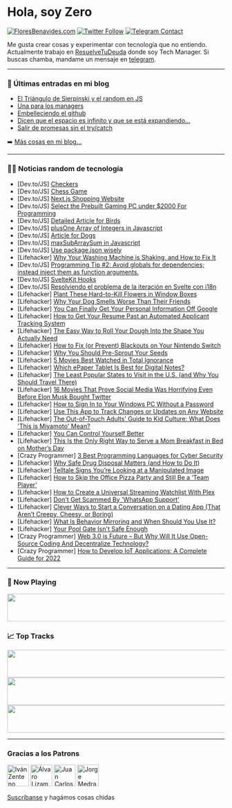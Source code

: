# Hola, soy Zero

[![FloresBenavides.com](https://img.shields.io/website?down_message=oops&label=MiBlog&style=for-the-badge&up_message=online&url=https%3A%2F%2Ffloresbenavides.com)](https://floresbenavides.com) [![Twitter Follow](https://img.shields.io/twitter/follow/ZeroDragon?color=%231DA1F2&label=Follow&logo=twitter&logoColor=ffffff&style=for-the-badge)](https://twitter.com/zerodragon) [![Telegram Contact](https://img.shields.io/badge/escr%C3%ADbeme-ZeroDragon-%2326A5E4?style=for-the-badge&logo=telegram)](https://t.me/zerodragon)

Me gusta crear cosas y experimentar con tecnología que no entiendo.
Actualmente trabajo en [ResuelveTuDeuda](http://github.com/resuelve) donde soy Tech Manager.
Si buscas chamba, mandame un mensaje en [telegram](https://t.me/zerodragon).

---

### 📕 Últimas entradas en mi blog
<!-- BLOG-POST-LIST:START -->
- [El Triángulo de Sierpinski y el random en JS](https://floresbenavides.com/el-triangulo-de-sierpinski-y-el-random-en-js/)
- [Una para los managers](https://floresbenavides.com/una-para-los-managers/)
- [Embelleciendo el github](https://floresbenavides.com/embelleciendo-el-github/)
- [Dicen que el espacio es infinito y que se está expandiendo…](https://floresbenavides.com/dicen-que-el-espacio-es-infinito-y-que-se-esta-expandiendo/)
- [Salir de promesas sin el try/catch](https://floresbenavides.com/salir-de-promesas-sin-el-try-catch/)
<!-- BLOG-POST-LIST:END -->

➡️ [Más cosas en mi blog...](https://floresbenavides.com)

---

### 👨‍💻 Noticias random de tecnología
<!-- TECH-POSTS:START -->
- [Dev.to/JS] [Checkers](https://dev.to/danny_ricchf34/checkers-4mbj)
- [Dev.to/JS] [Chess Game](https://dev.to/danny_ricchf34/chess-game-43p6)
- [Dev.to/JS] [Next.js Shopping Website](https://dev.to/bibinprathap/nextjs-shopping-website-4cli)
- [Dev.to/JS] [Select the Prebuilt Gaming PC under $2000 For Programming](https://dev.to/cartsellomarket/select-the-prebuilt-gaming-pc-under-2000-for-programming-3goj)
- [Dev.to/JS] [Detailed Article for Birds](https://dev.to/danny_ricchf34/detailed-article-for-birds-1ili)
- [Dev.to/JS] [plusOne Array of Integers in Javascript](https://dev.to/urstrulyvishwak/plusone-array-of-integers-in-javascript-1ln5)
- [Dev.to/JS] [Article for Dogs](https://dev.to/danny_ricchf34/article-for-dogs-4j7m)
- [Dev.to/JS] [maxSubArraySum in Javascript](https://dev.to/urstrulyvishwak/maxsubarraysum-in-javascript-5138)
- [Dev.to/JS] [Use package.json wisely](https://dev.to/amirhe/use-packagejson-bugs-wisely-ona)
- [Lifehacker] [Why Your Washing Machine is Shaking, and How to Fix It](https://lifehacker.com/why-your-washing-machine-is-shaking-and-how-to-fix-it-1848847765)
- [Dev.to/JS] [Programming Tip #2: Avoid globals for dependencies; instead inject them as function arguments.](https://dev.to/jesterxl/programming-tip-2-avoid-primitives-use-product-types-d7)
- [Dev.to/JS] [SvelteKit Hooks](https://dev.to/krowemoh/sveltekit-hooks-2bii)
- [Dev.to/JS] [Resolviendo el problema de la iteración en Svelte con i18n](https://dev.to/raccode/iterando-sobre-entradas-de-i18-en-sveltesveltekit-hlf)
- [Lifehacker] [Plant These Hard-to-Kill Flowers in Window Boxes](https://lifehacker.com/plant-these-hard-to-kill-flowers-in-window-boxes-1848847682)
- [Lifehacker] [Why Your Dog Smells Worse Than Their Friends](https://lifehacker.com/why-your-dog-smells-worse-than-their-friends-1848847864)
- [Lifehacker] [You Can Finally Get Your Personal Information Off Google](https://lifehacker.com/you-can-finally-get-your-personal-information-off-googl-1848861331)
- [Lifehacker] [How to Get Your Resume Past an Automated Applicant Tracking System](https://lifehacker.com/how-to-get-your-resume-past-an-automated-applicant-trac-1848856694)
- [Lifehacker] [The Easy Way to Roll Your Dough Into the Shape You Actually Need](https://lifehacker.com/the-easy-way-to-roll-your-dough-into-the-shape-you-actu-1848859936)
- [Lifehacker] [How to Fix &lpar;or Prevent&rpar; Blackouts on Your Nintendo Switch](https://lifehacker.com/how-to-fix-or-prevent-blackouts-on-your-nintendo-swit-1848859631)
- [Lifehacker] [Why You Should Pre-Sprout Your Seeds](https://lifehacker.com/why-you-should-pre-sprout-your-seeds-1848859050)
- [Lifehacker] [5 Movies Best Watched in Total Ignorance](https://lifehacker.com/5-movies-best-watched-in-total-ignorance-1848859792)
- [Lifehacker] [Which ePaper Tablet Is Best for Digital Notes?](https://lifehacker.com/which-epaper-tablet-is-best-for-digital-notes-1848859314)
- [Lifehacker] [The Least Popular States to Visit in the U.S. &lpar;and Why You Should Travel There&rpar;](https://lifehacker.com/the-least-popular-states-to-visit-in-the-u-s-and-why-1848859294)
- [Lifehacker] [16 Movies That Prove Social Media Was Horrifying Even Before Elon Musk Bought Twitter](https://lifehacker.com/16-movies-that-prove-social-media-was-horrifying-even-b-1848853135)
- [Lifehacker] [How to Sign In to Your Windows PC Without a Password](https://lifehacker.com/how-to-sign-in-to-your-windows-pc-without-a-password-1848858181)
- [Lifehacker] [Use This App to Track Changes or Updates on Any Website](https://lifehacker.com/use-this-app-to-track-changes-or-updates-on-any-website-1848856696)
- [Lifehacker] [The Out-of-Touch Adults&#39; Guide to Kid Culture: What Does &#39;This is Miyamoto&#39; Mean?](https://lifehacker.com/the-out-of-touch-adults-guide-to-kid-culture-what-does-1848856733)
- [Lifehacker] [You Can Control Yourself Better](https://lifehacker.com/you-can-control-yourself-better-1848855315)
- [Lifehacker] [This Is the Only Right Way to Serve a Mom Breakfast in Bed on Mother’s Day](https://lifehacker.com/this-is-the-only-right-way-to-serve-a-mom-breakfast-in-1848855194)
- [Crazy Programmer] [3 Best Programming Languages for Cyber Security](https://www.thecrazyprogrammer.com/2022/04/programming-languages-for-cyber-security.html)
- [Lifehacker] [Why Safe Drug Disposal Matters &lpar;and How to Do It&rpar;](https://lifehacker.com/why-safe-drug-disposal-matters-and-how-to-do-it-1848855898)
- [Lifehacker] [Telltale Signs You’re Looking at a Manipulated Image](https://lifehacker.com/telltale-signs-you-re-looking-at-a-manipulated-image-1848855015)
- [Lifehacker] [How to Skip the Office Pizza Party and Still Be a ‘Team Player’](https://lifehacker.com/how-to-skip-the-office-pizza-party-and-still-be-a-team-1848855137)
- [Lifehacker] [How to Create a Universal Streaming Watchlist With Plex](https://lifehacker.com/how-to-create-a-universal-streaming-watchlist-with-plex-1848855290)
- [Lifehacker] [Don&#39;t Get Scammed By &#39;WhatsApp Support&#39;](https://lifehacker.com/dont-get-scammed-by-whatsapp-support-1848855075)
- [Lifehacker] [Clever Ways to Start a Conversation on a Dating App &lpar;That Aren’t Creepy, Cheesy, or Boring&rpar;](https://lifehacker.com/clever-ways-to-start-a-conversation-on-a-dating-app-th-1848854559)
- [Lifehacker] [What Is Behavior Mirroring and When Should You Use It?](https://lifehacker.com/what-is-behavior-mirroring-and-when-should-you-use-it-1848849649)
- [Lifehacker] [Your Pool Gate Isn&#39;t Safe Enough](https://lifehacker.com/your-pool-gate-isnt-safe-enough-1848854443)
- [Crazy Programmer] [Web 3.0 is Future – But Why Will It Use Open-Source Coding And Decentralize Technology?](https://www.thecrazyprogrammer.com/2022/04/web-3-0.html)
- [Crazy Programmer] [How to Develop IoT Applications: A Complete Guide for 2022](https://www.thecrazyprogrammer.com/2022/04/how-to-develop-iot-applications.html)<!-- TECH-POSTS:END -->

---

### 🎵 Now Playing
<a href="https://spotify-now-playing-dun.vercel.app/now-playing?open"><img src="https://spotify-now-playing-dun.vercel.app/now-playing" width="540" height="64"></a>

### 📈 Top Tracks
<a href="https://spotify-now-playing-dun.vercel.app/top-tracks?i=1&open"><img src="https://spotify-now-playing-dun.vercel.app/top-tracks?i=1" width="540" height="64"></a>
<a href="https://spotify-now-playing-dun.vercel.app/top-tracks?i=2&open"><img src="https://spotify-now-playing-dun.vercel.app/top-tracks?i=2" width="540" height="64"></a>
<a href="https://spotify-now-playing-dun.vercel.app/top-tracks?i=3&open"><img src="https://spotify-now-playing-dun.vercel.app/top-tracks?i=3" width="540" height="64"></a>

---

### Gracias a los Patrons
[<img src="https://avatars.githubusercontent.com/u/243380?v=4" alt="Iván Zenteno" width="50px">](https://github.com/k001) [<img src="https://avatars.githubusercontent.com/u/19955639?v=4" alt="Álvaro Lizama" width="50px">](https://github.com/alvarolizama) [<img src="https://avatars.githubusercontent.com/u/2718753?v=4" alt="Juan Carlos Ruiz" width="50px">](https://github.com/JuanCrg90) [<img src="https://avatars.githubusercontent.com/u/37025?v=4" alt="Jorge Medrano" width="50px">](https://github.com/h1pp1e) 

[Suscríbanse](https://www.patreon.com/zerodragon) y hagámos cosas chidas
